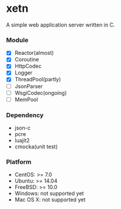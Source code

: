 # xetn
A simple web application server written in C.

### Module

* [x] Reactor(almost)
* [x] Coroutine
* [x] HttpCodec
* [x] Logger
* [x] ThreadPool(partly)
* [ ] JsonParser
* [ ] WsgiCodec(ongoing)
* [ ] MemPool

### Dependency

* json-c
* pcre
* luajit2
* cmocka(unit test)

### Platform

* CentOS: >= 7.0
* Ubuntu: >= 14.04
* FreeBSD: >= 10.0
* Windows: not supported yet 
* Mac OS X: not supported yet

